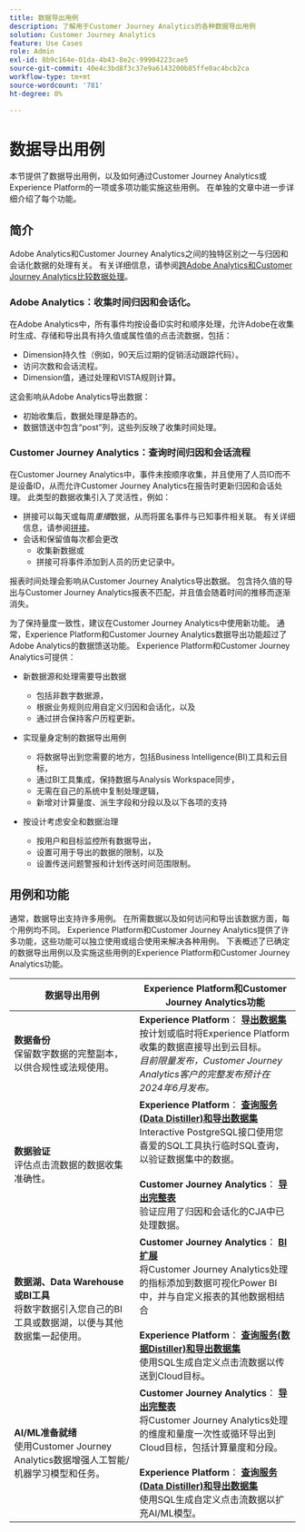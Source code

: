 ```yaml
---
title: 数据导出用例
description: 了解用于Customer Journey Analytics的各种数据导出用例
solution: Customer Journey Analytics
feature: Use Cases
role: Admin
exl-id: 8b9c164e-01da-4b43-8e2c-99904223cae5
source-git-commit: 40e4c3bd8f3c37e9a6143200b85ffe0ac4bcb2ca
workflow-type: tm+mt
source-wordcount: '781'
ht-degree: 0%

---
```


# 数据导出用例

本节提供了数据导出用例，以及如何通过Customer Journey Analytics或Experience Platform的一项或多项功能实施这些用例。 在单独的文章中进一步详细介绍了每个功能。

## 简介

Adobe Analytics和Customer Journey Analytics之间的独特区别之一与归因和会话化数据的处理有关。 有关详细信息，请参阅[跨Adobe Analytics和Customer Journey Analytics比较数据处理](/help/getting-started/aa-vs-cja/data-processing-comparisons.md)。

### Adobe Analytics：收集时间归因和会话化。

在Adobe Analytics中，所有事件均按设备ID实时和顺序处理，允许Adobe在收集时生成、存储和导出具有持久值或属性值的点击流数据，包括：

* Dimension持久性（例如，90天后过期的促销活动跟踪代码）。
* 访问次数和会话流程。
* Dimension值，通过处理和VISTA规则计算。

这会影响从Adobe Analytics导出数据：

* 初始收集后，数据处理是静态的。
* 数据馈送中包含“post”列，这些列反映了收集时间处理。


### Customer Journey Analytics：查询时间归因和会话流程

在Customer Journey Analytics中，事件未按顺序收集，并且使用了人员ID而不是设备ID，从而允许Customer Journey Analytics在报告时更新归因和会话处理。 此类型的数据收集引入了灵活性，例如：

* 拼接可以每天或每周&#x200B;_重播_&#x200B;数据，从而将匿名事件与已知事件相关联。 有关详细信息，请参阅[拼接](../../stitching/overview.md)。
* 会话和保留值每次都会更改
   * 收集新数据或
   * 拼接可将事件添加到人员的历史记录中。

报表时间处理会影响从Customer Journey Analytics导出数据。 包含持久值的导出与Customer Journey Analytics报表不匹配，并且值会随着时间的推移而逐渐消失。

为了保持量度一致性，建议在Customer Journey Analytics中使用新功能。 通常，Experience Platform和Customer Journey Analytics数据导出功能超过了Adobe Analytics的数据馈送功能。 Experience Platform和Customer Journey Analytics可提供：

* 新数据源和处理需要导出数据

   * 包括非数字数据源，
   * 根据业务规则应用自定义归因和会话化，以及
   * 通过拼合保持客户历程更新。

* 实现量身定制的数据导出用例

   * 将数据导出到您需要的地方，包括Business Intelligence(BI)工具和云目标，
   * 通过BI工具集成，保持数据与Analysis Workspace同步，
   * 无需在自己的系统中复制处理逻辑，
   * 新增对计算量度、派生字段和分段以及以下各项的支持

* 按设计考虑安全和数据治理

   * 按用户和目标监控所有数据导出，
   * 设置可用于导出的数据的限制，以及
   * 设置传送问题警报和计划传送时间范围限制。


## 用例和功能

通常，数据导出支持许多用例。 在所需数据以及如何访问和导出该数据方面，每个用例均不同。 Experience Platform和Customer Journey Analytics提供了许多功能，这些功能可以独立使用或组合使用来解决各种用例。 下表概述了已确定的数据导出用例以及实施这些用例的Experience Platform和Customer Journey Analytics功能。

| 数据导出用例 | Experience Platform和Customer Journey Analytics功能 |
|---|---|
| **数据备份**<br/>&#x200B;保留数字数据的完整副本，以供合规性或法规使用。 | **Experience Platform**： [**导出数据集**](export-datasets.md)<br/>&#x200B;按计划或临时将Experience Platform收集的数据直接导出到云目标。<br/>*目前限量发布，Customer Journey Analytics客户的完整发布预计在2024年6月发布。* |
| **数据验证**<br/>&#x200B;评估点击流数据的数据收集准确性。 | **Experience Platform**： [**查询服务(Data Distiller)和导出数据集**](queryservice-export-datasets.md)<br/> Interactive PostgreSQL接口使用您喜爱的SQL工具执行临时SQL查询，以验证数据集中的数据。<br/><br/>**Customer Journey Analytics**： [**导出完整表**](export-full-table.md)<br/>&#x200B;验证应用了归因和会话化的CJA中已处理数据。 |
| **数据湖、Data Warehouse或BI工具**<br/>&#x200B;将数字数据引入您自己的BI工具或数据湖，以便与其他数据集一起使用。 | **Customer Journey Analytics**： [**BI扩展**](bi-extension.md)<br/>&#x200B;将Customer Journey Analytics处理的指标添加到数据可视化Power BI中，并与自定义报表的其他数据相结合&#x200B;<br/><br/>**Experience Platform**： [**查询服务(数据Distiller)和导出数据集**](queryservice-export-datasets.md)<br>&#x200B;使用SQL生成自定义点击流数据以传送到Cloud目标。 |
| **AI/ML准备就绪**<br/>&#x200B;使用Customer Journey Analytics数据增强人工智能/机器学习模型和任务。 | **Customer Journey Analytics**： [**导出完整表**](export-full-table.md)<br/>&#x200B;将Customer Journey Analytics处理的维度和量度一次性或循环导出到Cloud目标，包括计算量度和分段。<br/><br/>**Experience Platform**： [**查询服务(Data Distiller)和导出数据集**](queryservice-export-datasets.md)<br/>&#x200B;使用SQL生成自定义点击流数据以扩充AI/ML模型。 |
